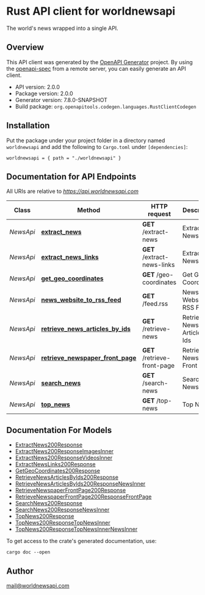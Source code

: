 # Rust API client for worldnewsapi

The world's news wrapped into a single API.


## Overview

This API client was generated by the [OpenAPI Generator](https://openapi-generator.tech) project.  By using the [openapi-spec](https://openapis.org) from a remote server, you can easily generate an API client.

- API version: 2.0.0
- Package version: 2.0.0
- Generator version: 7.8.0-SNAPSHOT
- Build package: `org.openapitools.codegen.languages.RustClientCodegen`

## Installation

Put the package under your project folder in a directory named `worldnewsapi` and add the following to `Cargo.toml` under `[dependencies]`:

```
worldnewsapi = { path = "./worldnewsapi" }
```

## Documentation for API Endpoints

All URIs are relative to *https://api.worldnewsapi.com*

Class | Method | HTTP request | Description
------------ | ------------- | ------------- | -------------
*NewsApi* | [**extract_news**](docs/NewsApi.md#extract_news) | **GET** /extract-news | Extract News
*NewsApi* | [**extract_news_links**](docs/NewsApi.md#extract_news_links) | **GET** /extract-news-links | Extract News Links
*NewsApi* | [**get_geo_coordinates**](docs/NewsApi.md#get_geo_coordinates) | **GET** /geo-coordinates | Get Geo Coordinates
*NewsApi* | [**news_website_to_rss_feed**](docs/NewsApi.md#news_website_to_rss_feed) | **GET** /feed.rss | News Website to RSS Feed
*NewsApi* | [**retrieve_news_articles_by_ids**](docs/NewsApi.md#retrieve_news_articles_by_ids) | **GET** /retrieve-news | Retrieve News Articles by Ids
*NewsApi* | [**retrieve_newspaper_front_page**](docs/NewsApi.md#retrieve_newspaper_front_page) | **GET** /retrieve-front-page | Retrieve Newspaper Front Page
*NewsApi* | [**search_news**](docs/NewsApi.md#search_news) | **GET** /search-news | Search News
*NewsApi* | [**top_news**](docs/NewsApi.md#top_news) | **GET** /top-news | Top News


## Documentation For Models

 - [ExtractNews200Response](docs/ExtractNews200Response.md)
 - [ExtractNews200ResponseImagesInner](docs/ExtractNews200ResponseImagesInner.md)
 - [ExtractNews200ResponseVideosInner](docs/ExtractNews200ResponseVideosInner.md)
 - [ExtractNewsLinks200Response](docs/ExtractNewsLinks200Response.md)
 - [GetGeoCoordinates200Response](docs/GetGeoCoordinates200Response.md)
 - [RetrieveNewsArticlesByIds200Response](docs/RetrieveNewsArticlesByIds200Response.md)
 - [RetrieveNewsArticlesByIds200ResponseNewsInner](docs/RetrieveNewsArticlesByIds200ResponseNewsInner.md)
 - [RetrieveNewspaperFrontPage200Response](docs/RetrieveNewspaperFrontPage200Response.md)
 - [RetrieveNewspaperFrontPage200ResponseFrontPage](docs/RetrieveNewspaperFrontPage200ResponseFrontPage.md)
 - [SearchNews200Response](docs/SearchNews200Response.md)
 - [SearchNews200ResponseNewsInner](docs/SearchNews200ResponseNewsInner.md)
 - [TopNews200Response](docs/TopNews200Response.md)
 - [TopNews200ResponseTopNewsInner](docs/TopNews200ResponseTopNewsInner.md)
 - [TopNews200ResponseTopNewsInnerNewsInner](docs/TopNews200ResponseTopNewsInnerNewsInner.md)


To get access to the crate's generated documentation, use:

```
cargo doc --open
```

## Author

mail@worldnewsapi.com

